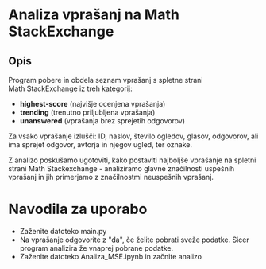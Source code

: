 # Analiza vprašanj na Math StackExchange

## Opis  
Program pobere in obdela seznam vprašanj s spletne strani Math StackExchange iz treh kategorij:  
- **highest-score** (najvišje ocenjena vprašanja)  
- **trending** (trenutno priljubljena vprašanja)  
- **unanswered** (vprašanja brez sprejetih odgovorov)  

Za vsako vprašanje izlušči: ID, naslov, število ogledov, glasov, odgovorov, ali ima sprejet odgovor, avtorja in njegov ugled, ter oznake.

Z analizo poskušamo ugotoviti, kako postaviti najboljše vprašanje na spletni strani
Math Stackexchange - analiziramo glavne značilnosti uspešnih vprašanj in jih primerjamo z značilnostmi
neuspešnih vprašanj.

# Navodila za uporabo
- Zaženite datoteko main.py
- Na vprašanje odgovorite z "da", če želite pobrati sveže podatke. Sicer program analizira že vnaprej pobrane podatke.
- Zaženite datoteko Analiza_MSE.ipynb in začnite analizo
